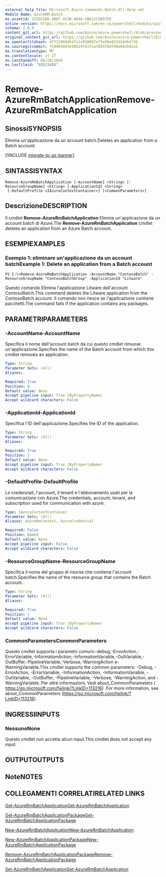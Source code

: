 ```yaml
---
external help file: Microsoft.Azure.Commands.Batch.dll-Help.xml
Module Name: AzureRM.Batch
ms.assetid: 2CED21D6-4BEF-423B-A04A-5B812CEB975D
online version: https://docs.microsoft.com/en-us/powershell/module/azurerm.batch/remove-azurermbatchapplication
schema: 2.0.0
content_git_url: https://github.com/Azure/azure-powershell/blob/preview/src/ResourceManager/AzureBatch/Commands.Batch/help/Remove-AzureRmBatchApplication.md
original_content_git_url: https://github.com/Azure/azure-powershell/blob/preview/src/ResourceManager/AzureBatch/Commands.Batch/help/Remove-AzureRmBatchApplication.md
ms.openlocfilehash: df7229668547e1c018067effe50e823354d64736
ms.sourcegitcommit: f599b50d5e980197d1fca769378df90a842b42a1
ms.translationtype: MT
ms.contentlocale: it-IT
ms.lasthandoff: 08/20/2020
ms.locfileid: "93521456"
---
```

# <span data-ttu-id="a5117-101">Remove-AzureRmBatchApplication</span><span class="sxs-lookup"><span data-stu-id="a5117-101">Remove-AzureRmBatchApplication</span></span>

## <span data-ttu-id="a5117-102">Sinossi</span><span class="sxs-lookup"><span data-stu-id="a5117-102">SYNOPSIS</span></span>
<span data-ttu-id="a5117-103">Elimina un'applicazione da un account batch.</span><span class="sxs-lookup"><span data-stu-id="a5117-103">Deletes an application from a Batch account.</span></span>

[!INCLUDE [migrate-to-az-banner](../../includes/migrate-to-az-banner.md)]

## <span data-ttu-id="a5117-104">SINTASSI</span><span class="sxs-lookup"><span data-stu-id="a5117-104">SYNTAX</span></span>

```
Remove-AzureRmBatchApplication [-AccountName] <String> [-ResourceGroupName] <String> [-ApplicationId] <String>
 [-DefaultProfile <IAzureContextContainer>] [<CommonParameters>]
```

## <span data-ttu-id="a5117-105">Descrizione</span><span class="sxs-lookup"><span data-stu-id="a5117-105">DESCRIPTION</span></span>
<span data-ttu-id="a5117-106">Il cmdlet **Remove-AzureRmBatchApplication** Elimina un'applicazione da un account batch di Azure.</span><span class="sxs-lookup"><span data-stu-id="a5117-106">The **Remove-AzureRmBatchApplication** cmdlet deletes an application from an Azure Batch account.</span></span>

## <span data-ttu-id="a5117-107">ESEMPI</span><span class="sxs-lookup"><span data-stu-id="a5117-107">EXAMPLES</span></span>

### <span data-ttu-id="a5117-108">Esempio 1: eliminare un'applicazione da un account batch</span><span class="sxs-lookup"><span data-stu-id="a5117-108">Example 1: Delete an application from a Batch account</span></span>
```
PS C:\>Remove-AzureRmBatchApplication -AccountName "ContosoBatch" -ResourceGroupName "ContosoBatchGroup" -ApplicationId "Litware"
```

<span data-ttu-id="a5117-109">Questo comando Elimina l'applicazione Litware dall'account ContosoBatch.</span><span class="sxs-lookup"><span data-stu-id="a5117-109">This command deletes the Litware application from the ContosoBatch account.</span></span>
<span data-ttu-id="a5117-110">Il comando non riesce se l'applicazione contiene pacchetti.</span><span class="sxs-lookup"><span data-stu-id="a5117-110">The command fails if the application contains any packages.</span></span>

## <span data-ttu-id="a5117-111">PARAMETRI</span><span class="sxs-lookup"><span data-stu-id="a5117-111">PARAMETERS</span></span>

### <span data-ttu-id="a5117-112">-AccountName</span><span class="sxs-lookup"><span data-stu-id="a5117-112">-AccountName</span></span>
<span data-ttu-id="a5117-113">Specifica il nome dell'account batch da cui questo cmdlet rimuove un'applicazione.</span><span class="sxs-lookup"><span data-stu-id="a5117-113">Specifies the name of the Batch account from which this cmdlet removes an application.</span></span>

```yaml
Type: String
Parameter Sets: (All)
Aliases: 

Required: True
Position: 0
Default value: None
Accept pipeline input: True (ByPropertyName)
Accept wildcard characters: False
```

### <span data-ttu-id="a5117-114">-ApplicationId</span><span class="sxs-lookup"><span data-stu-id="a5117-114">-ApplicationId</span></span>
<span data-ttu-id="a5117-115">Specifica l'ID dell'applicazione.</span><span class="sxs-lookup"><span data-stu-id="a5117-115">Specifies the ID of the application.</span></span>

```yaml
Type: String
Parameter Sets: (All)
Aliases: 

Required: True
Position: 2
Default value: None
Accept pipeline input: True (ByPropertyName)
Accept wildcard characters: False
```

### <span data-ttu-id="a5117-116">-DefaultProfile</span><span class="sxs-lookup"><span data-stu-id="a5117-116">-DefaultProfile</span></span>
<span data-ttu-id="a5117-117">Le credenziali, l'account, il tenant e l'abbonamento usati per la comunicazione con Azure.</span><span class="sxs-lookup"><span data-stu-id="a5117-117">The credentials, account, tenant, and subscription used for communication with azure.</span></span>

```yaml
Type: IAzureContextContainer
Parameter Sets: (All)
Aliases: AzureRmContext, AzureCredential

Required: False
Position: Named
Default value: None
Accept pipeline input: False
Accept wildcard characters: False
```

### <span data-ttu-id="a5117-118">-ResourceGroupName</span><span class="sxs-lookup"><span data-stu-id="a5117-118">-ResourceGroupName</span></span>
<span data-ttu-id="a5117-119">Specifica il nome del gruppo di risorse che contiene l'account batch.</span><span class="sxs-lookup"><span data-stu-id="a5117-119">Specifies the name of the resource group that contains the Batch account.</span></span>

```yaml
Type: String
Parameter Sets: (All)
Aliases: 

Required: True
Position: 1
Default value: None
Accept pipeline input: True (ByPropertyName)
Accept wildcard characters: False
```

### <span data-ttu-id="a5117-120">CommonParameters</span><span class="sxs-lookup"><span data-stu-id="a5117-120">CommonParameters</span></span>
<span data-ttu-id="a5117-121">Questo cmdlet supporta i parametri comuni:-debug,-ErrorAction,-ErrorVariable,-InformationAction,-InformationVariable,-OutVariable,-OutBuffer,-PipelineVariable,-Verbose,-WarningAction e-WarningVariable.</span><span class="sxs-lookup"><span data-stu-id="a5117-121">This cmdlet supports the common parameters: -Debug, -ErrorAction, -ErrorVariable, -InformationAction, -InformationVariable, -OutVariable, -OutBuffer, -PipelineVariable, -Verbose, -WarningAction, and -WarningVariable.</span></span> <span data-ttu-id="a5117-122">Per altre informazioni, Vedi about_CommonParameters ( https://go.microsoft.com/fwlink/?LinkID=113216) .</span><span class="sxs-lookup"><span data-stu-id="a5117-122">For more information, see about_CommonParameters (https://go.microsoft.com/fwlink/?LinkID=113216).</span></span>

## <span data-ttu-id="a5117-123">INGRESSI</span><span class="sxs-lookup"><span data-stu-id="a5117-123">INPUTS</span></span>

### <span data-ttu-id="a5117-124">Nessuno</span><span class="sxs-lookup"><span data-stu-id="a5117-124">None</span></span>
<span data-ttu-id="a5117-125">Questo cmdlet non accetta alcun input.</span><span class="sxs-lookup"><span data-stu-id="a5117-125">This cmdlet does not accept any input.</span></span>

## <span data-ttu-id="a5117-126">OUTPUT</span><span class="sxs-lookup"><span data-stu-id="a5117-126">OUTPUTS</span></span>

## <span data-ttu-id="a5117-127">Note</span><span class="sxs-lookup"><span data-stu-id="a5117-127">NOTES</span></span>

## <span data-ttu-id="a5117-128">COLLEGAMENTI CORRELATI</span><span class="sxs-lookup"><span data-stu-id="a5117-128">RELATED LINKS</span></span>

[<span data-ttu-id="a5117-129">Get-AzureRmBatchApplication</span><span class="sxs-lookup"><span data-stu-id="a5117-129">Get-AzureRmBatchApplication</span></span>](./Get-AzureRmBatchApplication.md)

[<span data-ttu-id="a5117-130">Get-AzureRmBatchApplicationPackage</span><span class="sxs-lookup"><span data-stu-id="a5117-130">Get-AzureRmBatchApplicationPackage</span></span>](./Get-AzureRmBatchApplicationPackage.md)

[<span data-ttu-id="a5117-131">New-AzureRmBatchApplication</span><span class="sxs-lookup"><span data-stu-id="a5117-131">New-AzureRmBatchApplication</span></span>](./New-AzureRmBatchApplication.md)

[<span data-ttu-id="a5117-132">New-AzureRmBatchApplicationPackage</span><span class="sxs-lookup"><span data-stu-id="a5117-132">New-AzureRmBatchApplicationPackage</span></span>](./New-AzureRmBatchApplicationPackage.md)

[<span data-ttu-id="a5117-133">Remove-AzureRmBatchApplicationPackage</span><span class="sxs-lookup"><span data-stu-id="a5117-133">Remove-AzureRmBatchApplicationPackage</span></span>](./Remove-AzureRmBatchApplicationPackage.md)

[<span data-ttu-id="a5117-134">Set-AzureRmBatchApplication</span><span class="sxs-lookup"><span data-stu-id="a5117-134">Set-AzureRmBatchApplication</span></span>](./Set-AzureRmBatchApplication.md)


